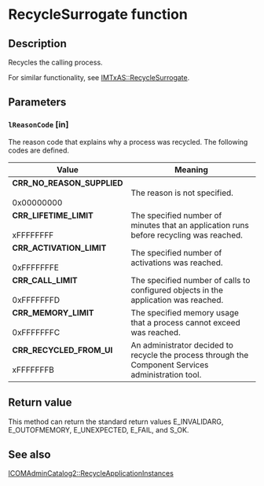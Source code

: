# RecycleSurrogate function

## Description

Recycles the calling process.

For similar functionality, see [IMTxAS::RecycleSurrogate](https://learn.microsoft.com/previous-versions/windows/desktop/legacy/ms679243(v=vs.85)).

## Parameters

### `lReasonCode` [in]

The reason code that explains why a process was recycled. The following codes are defined.

| Value | Meaning |
| --- | --- |
| **CRR_NO_REASON_SUPPLIED**<br><br>0x00000000 | The reason is not specified. |
| **CRR_LIFETIME_LIMIT**<br><br>xFFFFFFFF | The specified number of minutes that an application runs before recycling was reached. |
| **CRR_ACTIVATION_LIMIT**<br><br>0xFFFFFFFE | The specified number of activations was reached. |
| **CRR_CALL_LIMIT**<br><br>0xFFFFFFFD | The specified number of calls to configured objects in the application was reached. |
| **CRR_MEMORY_LIMIT**<br><br>0xFFFFFFFC | The specified memory usage that a process cannot exceed was reached. |
| **CRR_RECYCLED_FROM_UI**<br><br>xFFFFFFFB | An administrator decided to recycle the process through the Component Services administration tool. |

## Return value

This method can return the standard return values E_INVALIDARG, E_OUTOFMEMORY, E_UNEXPECTED, E_FAIL, and S_OK.

## See also

[ICOMAdminCatalog2::RecycleApplicationInstances](https://learn.microsoft.com/windows/desktop/api/comadmin/nf-comadmin-icomadmincatalog2-recycleapplicationinstances)